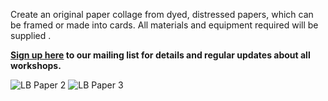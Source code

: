 Create an original paper collage from dyed, distressed papers, which can be framed or made into cards. All materials and equipment  required will be supplied .

**[Sign up here](/contact)  to our mailing list for details and regular updates about all workshops.**

![LB Paper 2](http://textilesatthestablehouse.co.uk/assets/LBPaper2.jpg)
![LB Paper 3](http://textilesatthestablehouse.co.uk/assets/LBPaper3.jpg)
